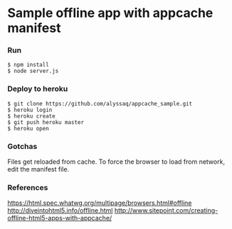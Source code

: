 # Sample offline app with appcache manifest

### Run
```
$ npm install
$ node server.js
```

### Deploy to heroku
```
$ git clone https://github.com/alyssaq/appcache_sample.git
$ heroku login
$ heroku create
$ git push heroku master
$ heroku open
```
### Gotchas
Files get reloaded from cache. To force the browser to load from network, edit the manifest file.

### References
<https://html.spec.whatwg.org/multipage/browsers.html#offline>
<http://diveintohtml5.info/offline.html>
<http://www.sitepoint.com/creating-offline-html5-apps-with-appcache/>